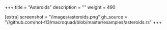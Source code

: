 +++
title = "Asteroids"
description = ""
weight = 490

[extra]
screenshot = "/images/asteroids.png"
gh_source = "//github.com/not-fl3/macroquad/blob/master/examples/asteroids.rs"
+++
